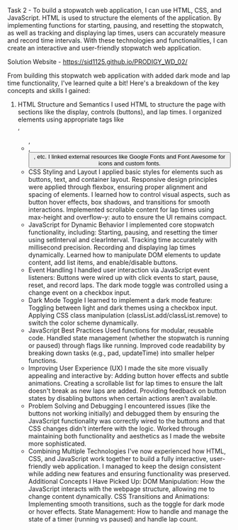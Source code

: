 Task 2 - To build a stopwatch web application, I can use HTML, CSS, and JavaScript. HTML is used to structure the elements of the application. By implementing functions for starting, pausing, and resetting the stopwatch, as well as tracking and displaying lap times, users can accurately measure and record time intervals. With these technologies and functionalities, I can create an interactive and user-friendly stopwatch web application. 

Solution Website - https://sid1125.github.io/PRODIGY_WD_02/

From building this stopwatch web application with added dark mode and lap time functionality, I've learned quite a bit! Here's a breakdown of the key concepts and skills I gained:

1. HTML Structure and Semantics
I used HTML to structure the page with sections like the display, controls (buttons), and lap times.
I organized elements using appropriate tags like <div>, <ul>, <li>, <button>, etc.
I linked external resources like Google Fonts and Font Awesome for icons and custom fonts.
2. CSS Styling and Layout
I applied basic styles for elements such as buttons, text, and container layout.
Responsive design principles were applied through flexbox, ensuring proper alignment and spacing of elements.
I learned how to control visual aspects, such as button hover effects, box shadows, and transitions for smooth interactions.
Implemented scrollable content for lap times using max-height and overflow-y: auto to ensure the UI remains compact.
3. JavaScript for Dynamic Behavior
I implemented core stopwatch functionality, including:
Starting, pausing, and resetting the timer using setInterval and clearInterval.
Tracking time accurately with millisecond precision.
Recording and displaying lap times dynamically.
Learned how to manipulate DOM elements to update content, add list items, and enable/disable buttons.
4. Event Handling
I handled user interaction via JavaScript event listeners:
Buttons were wired up with click events to start, pause, reset, and record laps.
The dark mode toggle was controlled using a change event on a checkbox input.
5. Dark Mode Toggle
I learned to implement a dark mode feature:
Toggling between light and dark themes using a checkbox input.
Applying CSS class manipulation (classList.add/classList.remove) to switch the color scheme dynamically.
6. JavaScript Best Practices
Used functions for modular, reusable code.
Handled state management (whether the stopwatch is running or paused) through flags like running.
Improved code readability by breaking down tasks (e.g., pad, updateTime) into smaller helper functions.
7. Improving User Experience (UX)
I made the site more visually appealing and interactive by:
Adding button hover effects and subtle animations.
Creating a scrollable list for lap times to ensure the laIt doesn't break as new laps are added.
Providing feedback on button states by disabling buttons when certain actions aren’t available.
8. Problem Solving and Debugging
I encountered issues (like the buttons not working initially) and debugged them by ensuring the JavaScript functionality was correctly wired to the buttons and that CSS changes didn't interfere with the logic.
Worked through maintaining both functionality and aesthetics as I made the website more sophisticated.
9. Combining Multiple Technologies
I've now experienced how HTML, CSS, and JavaScript work together to build a fully interactive, user-friendly web application.
I managed to keep the design consistent while adding new features and ensuring functionality was preserved.
Additional Concepts I Have Picked Up:
DOM Manipulation: How the JavaScript interacts with the webpage structure, allowing me to change content dynamically.
CSS Transitions and Animations: Implementing smooth transitions, such as the toggle for dark mode or hover effects.
State Management: How to handle and manage the state of a timer (running vs paused) and handle lap count.
